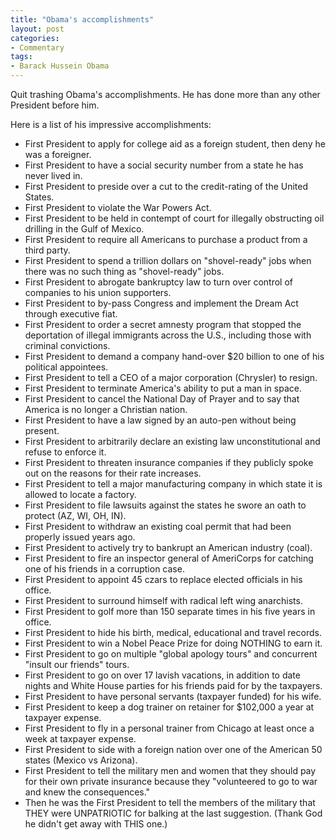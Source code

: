 ```yaml
---
title: "Obama's accomplishments"
layout: post
categories:
- Commentary
tags:
- Barack Hussein Obama
---
```


Quit trashing Obama's accomplishments. He has done more than any other President before him.

Here is a list of his impressive accomplishments:

- First President to apply for college aid as a foreign student, then deny he was a foreigner.
- First President to have a social security number from a state he has never lived in.
- First President to preside over a cut to the credit-rating of the United States.
- First President to violate the War Powers Act.
- First President to be held in contempt of court for illegally obstructing oil drilling in the Gulf of Mexico.
- First President to require all Americans to purchase a product from a third party.
- First President to spend a trillion dollars on "shovel-ready" jobs when there was no such thing as "shovel-ready" jobs.
- First President to abrogate bankruptcy law to turn over control of companies to his union supporters.
- First President to by-pass Congress and implement the Dream Act through executive fiat.
- First President to order a secret amnesty program that stopped the deportation of illegal immigrants across the U.S., including those with criminal convictions.
- First President to demand a company hand-over $20 billion to one of his political appointees.
- First President to tell a CEO of a major corporation (Chrysler) to resign.
- First President to terminate America's ability to put a man in space.
- First President to cancel the National Day of Prayer and to say that America is no longer a Christian nation.
- First President to have a law signed by an auto-pen without being present.
- First President to arbitrarily declare an existing law unconstitutional and refuse to enforce it.
- First President to threaten insurance companies if they publicly spoke out on the reasons for their rate increases.
- First President to tell a major manufacturing company in which state it is allowed to locate a factory.
- First President to file lawsuits against the states he swore an oath to protect (AZ, WI, OH, IN).
- First President to withdraw an existing coal permit that had been properly issued years ago.
- First President to actively try to bankrupt an American industry (coal).
- First President to fire an inspector general of AmeriCorps for catching one of his friends in a corruption case.
- First President to appoint 45 czars to replace elected officials in his office.
- First President to surround himself with radical left wing anarchists.
- First President to golf more than 150 separate times in his five years in office.
- First President to hide his birth, medical, educational and travel records.
- First President to win a Nobel Peace Prize for doing NOTHING to earn it.
- First President to go on multiple "global apology tours" and concurrent "insult our friends" tours.
- First President to go on over 17 lavish vacations, in addition to date nights and White House parties for his friends paid for by the taxpayers.
- First President to have personal servants (taxpayer funded) for his wife.
- First President to keep a dog trainer on retainer for $102,000 a year at taxpayer expense.
- First President to fly in a personal trainer from Chicago at least once a week at taxpayer expense.
- First President to side with a foreign nation over one of the American 50 states (Mexico vs Arizona).
- First President to tell the military men and women that they should pay for their own private insurance because they "volunteered to go to war and knew the consequences."
- Then he was the First President to tell the members of the military that THEY were UNPATRIOTIC for balking at the last suggestion. (Thank God he didn't get away with THIS one.)